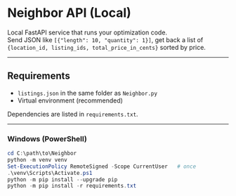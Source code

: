 # Neighbor API (Local)

Local FastAPI service that runs your optimization code.  
Send JSON like `[{"length": 10, "quantity": 1}]`, get back a list of
`{location_id, listing_ids, total_price_in_cents}` sorted by price.

---

## Requirements

- `listings.json` in the same folder as `Neighbor.py`
- Virtual environment (recommended)

Dependencies are listed in `requirements.txt`.

---


### Windows (PowerShell)
```powershell
cd C:\path\to\Neighbor
python -m venv venv
Set-ExecutionPolicy RemoteSigned -Scope CurrentUser   # once
.\venv\Scripts\Activate.ps1
python -m pip install --upgrade pip
python -m pip install -r requirements.txt
